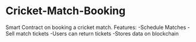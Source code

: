# Cricket-Match-Booking
Smart Contract on booking a cricket match. 
Features:
-Schedule Matches
-Sell match tickets
-Users can return tickets
-Stores data on blockchain
